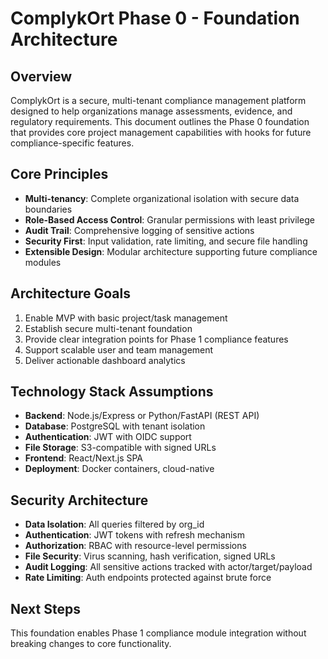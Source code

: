 # ComplykOrt Phase 0 - Foundation Architecture

## Overview
ComplykOrt is a secure, multi-tenant compliance management platform designed to help organizations manage assessments, evidence, and regulatory requirements. This document outlines the Phase 0 foundation that provides core project management capabilities with hooks for future compliance-specific features.

## Core Principles
- **Multi-tenancy**: Complete organizational isolation with secure data boundaries
- **Role-Based Access Control**: Granular permissions with least privilege
- **Audit Trail**: Comprehensive logging of sensitive actions
- **Security First**: Input validation, rate limiting, and secure file handling
- **Extensible Design**: Modular architecture supporting future compliance modules

## Architecture Goals
1. Enable MVP with basic project/task management
2. Establish secure multi-tenant foundation
3. Provide clear integration points for Phase 1 compliance features
4. Support scalable user and team management
5. Deliver actionable dashboard analytics

## Technology Stack Assumptions
- **Backend**: Node.js/Express or Python/FastAPI (REST API)
- **Database**: PostgreSQL with tenant isolation
- **Authentication**: JWT with OIDC support
- **File Storage**: S3-compatible with signed URLs
- **Frontend**: React/Next.js SPA
- **Deployment**: Docker containers, cloud-native

## Security Architecture
- **Data Isolation**: All queries filtered by org_id
- **Authentication**: JWT tokens with refresh mechanism
- **Authorization**: RBAC with resource-level permissions  
- **File Security**: Virus scanning, hash verification, signed URLs
- **Audit Logging**: All sensitive actions tracked with actor/target/payload
- **Rate Limiting**: Auth endpoints protected against brute force

## Next Steps
This foundation enables Phase 1 compliance module integration without breaking changes to core functionality.
